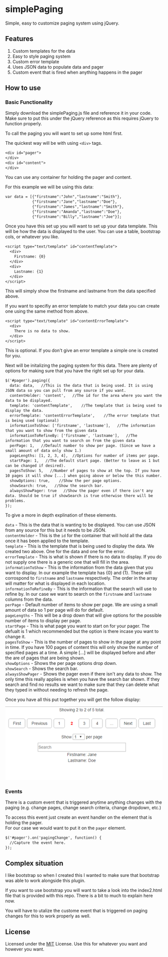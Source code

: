 # simplePaging
Simple, easy to customize paging system using jQuery. 

## Features
1. Custom templates for the data
2. Easy to style paging system
3. Custom error template
4. Uses JSON data to populate data and pager
5. Custom event that is fired when anything happens in the pager

## How to use

### Basic Functionality

Simply download the simplePaging.js file and reference it in your code. Make sure to put this under the jQuery reference as this requires jQuery to function properly.

To call the paging you will want to set up some html first.

The quickest way will be with using `<div>` tags.

~~~
<div id="pager">
</div>
<div id="content">
</div>
~~~

You can use any container for holding the pager and content.

For this example we will be using this data:

~~~
var data = [{"firstname":"John","lastname":"Smith"},
            {"firstname":"Jane","lastname":"Doe"},
            {"firstname":"James","lastname":"Smith"},
            {"firstname":"Amanda","lastname":"Doe"},
            {"firstname":"Billy","lastname":"Joe"}];
~~~

Once you have this set up you will want to set up your data template. 
This will be how the data is displayed to the user. You can use a table, bootstrap cols, or whatever you like.

~~~
<script type="text/template" id="contentTemplate">
  <div>
    Firstname: {0}
  </div>
  <div>
    Lastname: {1}
  </div>
</script>
~~~

This will simply show the firstname and lastname from the data specified above.

If you want to specifiy an error template to match your data you can create one using the same method from above.

~~~
<script type="text/template" id="contentErrorTemplate">
  <div>
    There is no data to show.
  </div>
</script>
~~~

This is optional. If you don't give an error template a simple one is created for you.

Next will be initalizing the paging system for this data. There are plenty of options for making sure that you have the right set up for your data.

~~~
$('#pager').paging({
  data: data,   //This is the data that is being used. It is using JSON data so you can pull from any source if you want.
  contentHolder: 'content',   //The id for the area where you want the data to be displayed.
  template: 'contentTemplate',    //The template that is being used to display the data.
  errorTemplate: 'contentErrorTemplate',    //The error template that is being used (optional)
  informationToShow: ['firstname', 'lastname'],   //The information that you want to show from the given data
  informationToRefineBy: ['firstname', 'lastname'],   //The information that you want to search on from the given data
  perPage: 1,   //Default number to show per page. (Since we have a small amount of data only show 1.)
  pageLengths: [1, 2, 3, 4],  //Options for number of items per page.
  startPage: 1,   //The default start page. (Better to leave as 1 but can be changed if desired).
  pagesToShow: 5,   //Number of pages to show at the top. If you have 10 pages it will show [...] when going above or below the this number.
  showOptions: true,    //Show the per page options.
  showSearch: true,   //Show the search bar.
  alwaysShowPager: true   //Show the pager even if there isn't any data. Should be true if showSearch is true otherwise there will be problems.
});
~~~

To give a more in depth explination of these elements.

`data` - This is the data that is wanting to be displayed. You can use JSON from any source for this but it needs to be JSON.  
`contentHolder` - This is the `id` for the container that will hold all the data once it has been applied to the template.  
`template` - This is the template that is being used to display the data. We created two above. One for the data and one for the error.  
`errorTemplate` - This is what is shown if there is no data to display. If you do not supply one there is a generic one that will fill in the area.  
`informationToShow` - This is the information from the data given that you want to display. In our example the template has {0} and {1}. These will corrospond to `firstname` and `lastname` respectively. The order in the array will matter for what is displayed in each location.  
`informationToRefineBy` - This is the information that the search will use to refine by. In our case we want to search on the `firstname` and `lastname` columns from the data.  
`perPage` - Default number of items to show per page. We are using a small amount of data so 1 per page will do for default.  
`pageLengths` - This will be a drop down that will give options for the possible number of items to display per page.  
`startPage` - This is what page you want to start on for your pager. The defualt is 1 which recommended but the option is there incase you want to change it.  
`pagesToShow` - This is the number of pages to show in the pager at any point in time. If you have 100 pages of content this will only show the number of specified pages at a time. A simple [...] will be displayed before and after the are of pages that are being shown.   
`showOptions` - Shows the per page options drop down.  
`showSearch` - Shows the search bar.  
`alwaysShowPager` - Shows the pager even if there isn't any data to show. The only time this really applies is when you have the search bar shown. If they search and find no results we want to make sure that they can delete what they typed in without needing to refresh the page.  

Once you have all this put together you will get the follow display:

![Paging Example](images/WorkingPaging.PNG)

### Events

There is a custom event that is triggered anytime anything changes with the paging (e.g. change pages, change search criteria, change dropdown, etc.)

To access this event just create an event handler on the element that is holding the pager.  
For our case we would want to put it on the `pager` element.

~~~
$('#pager').on('pagingChange', function() {
  //Capture the event here.
});
~~~

## Complex situation

I like bootstrap so when I created this I wanted to make sure that bootstrap was able to work alongside this plugin. 

If you want to use bootstrap you will want to take a look into the index2.html file that is provided with this repo. There is a bit to much to explain here now.

You will have to utalize the custome event that is triggered on paging changes for this to work properly as well.

## License

Licensed under the [MIT](https://github.com/onthefritz/simplePaging/blob/master/LICENSE.txt) License. Use this for whatever you want and however you want.
